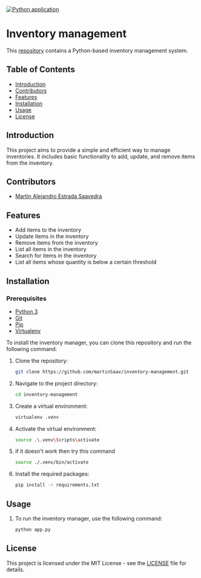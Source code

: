 [![Python application](https://github.com/martinSaav/inventory-management/actions/workflows/python-app.yml/badge.svg)](https://github.com/martinSaav/inventory-management/actions/workflows/python-app.yml)

# Inventory management

This [repository](https://github.com/martinSaav/inventory-management) contains a Python-based inventory management system.

## Table of Contents
- [Introduction](#introduction)
- [Contributors](#contributors)
- [Features](#features)
- [Installation](#installation)
- [Usage](#usage)
- [License](#license)

## Introduction

This project aims to provide a simple and efficient way to manage inventories. It includes basic functionality to add, update, and remove items from the inventory.

## Contributors
- [Martín Alejandro Estrada Saavedra](https://github.com/martinSaav)

## Features

- Add items to the inventory
- Update items in the inventory
- Remove items from the inventory
- List all items in the inventory
- Search for items in the inventory
- List all items whose quantity is below a certain threshold

## Installation

### Prerequisites
- [Python 3](https://www.python.org/downloads/)
- [Git](https://git-scm.com/downloads)
- [Pip](https://pip.pypa.io/en/stable/installation/)
- [Virtualenv](https://virtualenv.pypa.io/en/latest/installation.html)

To install the inventory manager, you can clone this repository and run the following command:

1. Clone the repository:
   ```bash
   git clone https://github.com/martinSaav/inventory-management.git
   ```
2. Navigate to the project directory:
   ```bash
   cd inventory-management
    ```
3. Create a virtual environment:
    ```bash
    virtualenv .venv
    ```
4. Activate the virtual environment:
    ```bash
    source .\.venv\Scripts\activate 
    ```
5. if it doesn't work then try this command

    ```bash
    source ./.venv/bin/activate 
    ```
   
5. Install the required packages:
    ```bash
    pip install -r requirements.txt
    ```

## Usage

1. To run the inventory manager, use the following command:
    ```bash
    python app.py
    ```

## License

This project is licensed under the MIT License - see the [LICENSE](LICENSE) file for details.